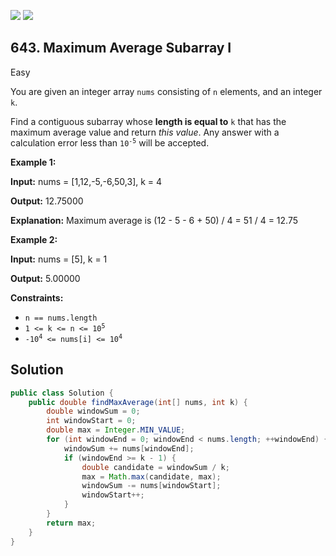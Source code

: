 [![](https://img.shields.io/github/stars/javadev/LeetCode-in-Java?label=Stars&style=flat-square)](https://github.com/javadev/LeetCode-in-Java)
[![](https://img.shields.io/github/forks/javadev/LeetCode-in-Java?label=Fork%20me%20on%20GitHub%20&style=flat-square)](https://github.com/javadev/LeetCode-in-Java/fork)

## 643\. Maximum Average Subarray I

Easy

You are given an integer array `nums` consisting of `n` elements, and an integer `k`.

Find a contiguous subarray whose **length is equal to** `k` that has the maximum average value and return _this value_. Any answer with a calculation error less than <code>10<sup>-5</sup></code> will be accepted.

**Example 1:**

**Input:** nums = [1,12,-5,-6,50,3], k = 4

**Output:** 12.75000

**Explanation:** Maximum average is (12 - 5 - 6 + 50) / 4 = 51 / 4 = 12.75

**Example 2:**

**Input:** nums = [5], k = 1

**Output:** 5.00000

**Constraints:**

*   `n == nums.length`
*   <code>1 <= k <= n <= 10<sup>5</sup></code>
*   <code>-10<sup>4</sup> <= nums[i] <= 10<sup>4</sup></code>

## Solution

```java
public class Solution {
    public double findMaxAverage(int[] nums, int k) {
        double windowSum = 0;
        int windowStart = 0;
        double max = Integer.MIN_VALUE;
        for (int windowEnd = 0; windowEnd < nums.length; ++windowEnd) {
            windowSum += nums[windowEnd];
            if (windowEnd >= k - 1) {
                double candidate = windowSum / k;
                max = Math.max(candidate, max);
                windowSum -= nums[windowStart];
                windowStart++;
            }
        }
        return max;
    }
}
```